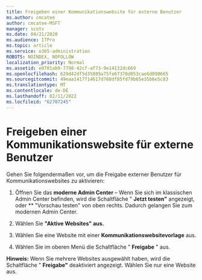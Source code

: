 ```yaml
---
title: Freigeben einer Kommunikationswebsite für externe Benutzer
ms.author: cmcatee
author: cmcatee-MSFT
manager: scotv
ms.date: 04/21/2020
ms.audience: ITPro
ms.topic: article
ms.service: o365-administration
ROBOTS: NOINDEX, NOFOLLOW
localization_priority: Normal
ms.assetid: e0701ab9-7798-42cf-af73-9e14132dc669
ms.openlocfilehash: 629d42df5d35809a75fe67378d053cae6d090665
ms.sourcegitcommit: 49eaa1417714617d768df85fd79b65e35b6e5c83
ms.translationtype: MT
ms.contentlocale: de-DE
ms.lasthandoff: 02/11/2022
ms.locfileid: "62707245"
---
```

# <a name="share-a-communication-site-with-external-users"></a>Freigeben einer Kommunikationswebsite für externe Benutzer

Gehen Sie folgendermaßen vor, um die Freigabe externer Benutzer für Kommunikationswebsites zu aktivieren: 
  
1. Öffnen Sie das **moderne Admin Center** – Wenn Sie sich im klassischen Admin Center befinden, wird die Schaltfläche " **Jetzt testen"** angezeigt, oder ** "Vorschau testen" von oben rechts. Dadurch gelangen Sie zum modernen Admin Center. 
  
2. Wählen Sie **"Aktive Websites" aus.**
  
3. Wählen Sie eine Website mit einer **Kommunikationswebsitevorlage** aus. 
  
4. Wählen Sie im oberen Menü die Schaltfläche " **Freigabe** " aus. 
  
 **Hinweis:** Wenn Sie mehrere Websites ausgewählt haben, wird die Schaltfläche " **Freigabe"** deaktiviert angezeigt. Wählen Sie nur eine Website aus. 
  


